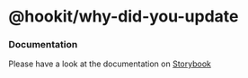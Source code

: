 # @hookit/why-did-you-update

### Documentation

Please have a look at the documentation on [Storybook](hookit-storybook.vercel.app)
